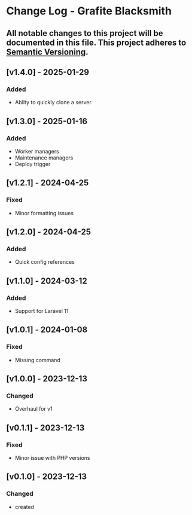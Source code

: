 # Change Log - Grafite Blacksmith
All notable changes to this project will be documented in this file.
This project adheres to [Semantic Versioning](http://semver.org/).
----

## [v1.4.0] - 2025-01-29

### Added
- Ablity to quickly clone a server

## [v1.3.0] - 2025-01-16

### Added
- Worker managers
- Maintenance managers
- Deploy trigger

## [v1.2.1] - 2024-04-25

### Fixed
- Minor formatting issues

## [v1.2.0] - 2024-04-25

### Added
- Quick config references

## [v1.1.0] - 2024-03-12

### Added
- Support for Laravel 11

## [v1.0.1] - 2024-01-08

### Fixed
- Missing command

## [v1.0.0] - 2023-12-13

### Changed
- Overhaul for v1

## [v0.1.1] - 2023-12-13

### Fixed
- Minor issue with PHP versions

## [v0.1.0] - 2023-12-13

### Changed
- created
